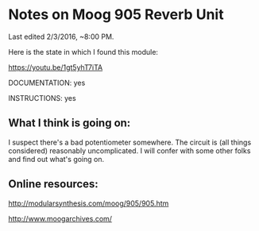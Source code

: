 # Notes on Moog 905 Reverb Unit
Last edited 2/3/2016, ~8:00 PM. 

Here is the state in which I found this module: 

https://youtu.be/1gt5yhT7iTA

DOCUMENTATION: yes

INSTRUCTIONS: yes

## What I think is going on: 

I suspect there's a bad potentiometer somewhere. The circuit is (all things considered) reasonably uncomplicated. I will confer with some other folks and find out what's going on. 


## Online resources: 

http://modularsynthesis.com/moog/905/905.htm

http://www.moogarchives.com/
